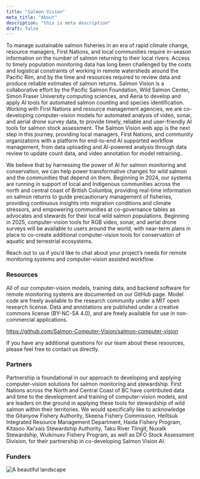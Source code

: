 ```yaml
---
title: "Salmon Vision"
meta_title: "About"
description: "this is meta description"
draft: false
---
```


To manage sustainable salmon fisheries in an era of rapid climate change, resource managers, First Nations, and local communities require in-season information on the number of salmon returning to their local rivers. Access to timely population monitoring data has long been challenged by the costs and logistical constraints of working in remote watersheds around the Pacific Rim, and by the time and resources required to review data and produce reliable estimates of salmon returns. Salmon Vision is a collaborative effort by the Pacific Salmon Foundation, Wild Salmon Center, Simon Fraser University computing sciences, and Aeria to develop and apply AI tools for automated salmon counting and species identification. Working with First Nations and resource management agencies, we are co-developing computer-vision models for automated analysis of video, sonar, and aerial drone survey data, to provide timely, reliable and user-friendly AI tools for salmon stock assessment. The Salmon Vision web app is the next step in this journey, providing local managers, First Nations, and community organizations with a platform for end-to-end AI supported workflow management, from data uploading and AI-powered analysis through data review to update count data, and video annotation for model retraining..

We believe that by harnessing the power of AI for salmon monitoring and conservation, we can help power transformative changes for wild salmon and the communities that depend on them. Beginning in 2024, our systems are running in support of local and Indigenous communities across the north and central coast of British Columbia, providing real-time information on salmon returns to guide precautionary management of fisheries, providing continuous insights into migration conditions and climate stressors, and empowering communities at co-governance tables as advocates and stewards for their local wild salmon populations. Beginning in 2025, computer-vision tools for RGB video, sonar, and aerial drone surveys will be available to users around the world, with near-term plans in place to co-create additional computer-vision tools for conservation of aquatic and terrestrial ecosystems.

Reach out to us if you’d like to chat about your project’s needs for remote monitoring systems and computer-vision assisted workflow.

### Resources
All of our computer-vision models, training data, and backend software for remote monitoring systems are documented on our GitHub page. Model code are freely available to the research community under a MIT open research license. Data and annotations are published under a creative commons license (BY-NC-SA 4.0), and are freely available for use in non-commercial applications.

https://github.com/Salmon-Computer-Vision/salmon-computer-vision

If you have any additional questions for our team about these resources, please feel free to contact us directly. 

### Partners

Partnership is foundational in our approach to developing and applying computer-vision solutions for salmon monitoring and stewardship. First Nations across the North and Central Coast of BC have contributed data and time to the development and training of computer-vision models, and are leaders on the ground in applying these tools for stewardship of wild salmon within their territories. We would specifically like to acknowledge the Gitanyow Fishery Authority, Skeena Fishery Commission, Heiltsuk Integrated Resource Management Department, Haida Fishery Program,  Kitasoo Xai’xais Stewardship Authority, Taku River Tlingit, Nuxalk Stewardship, Wuikinuxv Fishery Program, as well as DFO Stock Assessment Division, for their partnership in co-developing Salmon Vision AI. 

### Funders

![A beautiful landscape](images/landscape.jpg "Landscape")
